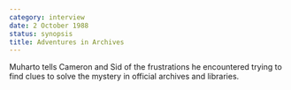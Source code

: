 ```yaml
---
category: interview
date: 2 October 1988
status: synopsis
title: Adventures in Archives
---
```


Muharto tells Cameron and Sid of the frustrations he encountered trying
to find clues to solve the mystery in official archives and libraries.
